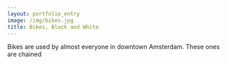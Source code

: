 ```yaml
---
layout: portfolio_entry
image: /img/bikes.jpg
title: Bikes, Black and White
---
```

Bikes are used by almost everyone in downtown Amsterdam. These ones are chained